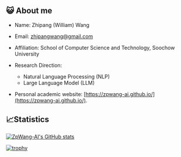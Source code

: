 ## 😺 About me

- Name: Zhipang (William) Wang
- Email: zhipangwang@gmail.com
- Affiliation: School of Computer Science and Technology, Soochow University
- Research Direction:
  - Natural Language Processing (NLP)
  - Large Language Model (LLM)
  <!-- - Deep Reinforcement Learning (DRL) -->

- Personal academic website: [https://zpwang-ai.github.io/](https://zpwang-ai.github.io/).

## 📈Statistics

<!-- <img align="center" src="https://github-readme-stats.vercel.app/api?username=ZpWang-AI&show_icons=true&theme=dark" /> -->

[![ZpWang-AI's GitHub stats](https://github-readme-stats.vercel.app/api?username=ZpWang-AI&show_icons=true&theme=dark&count_private=true)](https://github.com/anuraghazra/github-readme-stats)


[![trophy](https://github-profile-trophy.vercel.app/?username=ZpWang-AI&rank=-?&theme=onedark)](https://github.com/ryo-ma/github-profile-trophy)